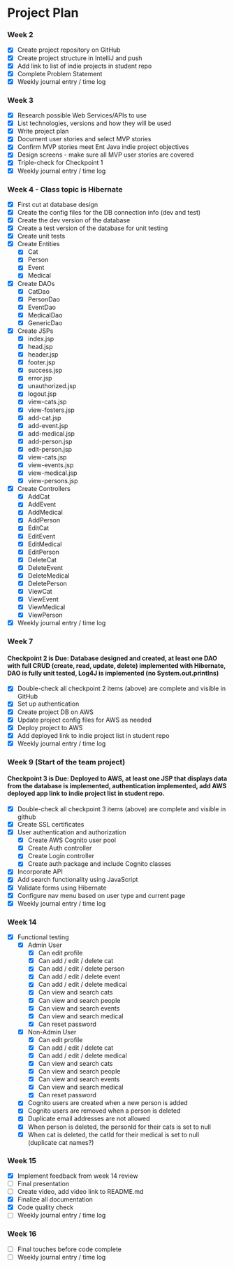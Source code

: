 # Project Plan

### Week 2
- [X] Create project repository on GitHub
- [X] Create project structure in IntelliJ and push
- [X] Add link to list of indie projects in student repo
- [X] Complete Problem Statement
- [X] Weekly journal entry / time log

### Week 3
- [X] Research possible Web Services/APIs to use
- [X] List technologies, versions and how they will be used
- [X] Write project plan
- [X] Document user stories and select MVP stories
- [X] Confirm MVP stories meet Ent Java indie project objectives
- [X] Design screens - make sure all MVP user stories are covered
- [X] Triple-check for Checkpoint 1
- [X] Weekly journal entry / time log

### Week 4 - Class topic is Hibernate
- [X] First cut at database design
- [X] Create the config files for the DB connection info (dev and test)
- [X] Create the dev version of the database
- [X] Create a test version of the database for unit testing
- [X] Create unit tests
- [X] Create Entities
  - [X] Cat
  - [X] Person
  - [X] Event
  - [X] Medical
- [X] Create DAOs
  - [X] CatDao
  - [X] PersonDao
  - [X] EventDao
  - [X] MedicalDao
  - [X] GenericDao
- [X] Create JSPs
  - [X] index.jsp
  - [X] head.jsp
  - [X] header.jsp
  - [X] footer.jsp
  - [X] success.jsp
  - [X] error.jsp
  - [X] unauthorized.jsp
  - [X] logout.jsp
  - [X] view-cats.jsp
  - [X] view-fosters.jsp
  - [x] add-cat.jsp
  - [X] add-event.jsp
  - [X] add-medical.jsp
  - [X] add-person.jsp
  - [X] edit-person.jsp
  - [X] view-cats.jsp
  - [X] view-events.jsp
  - [X] view-medical.jsp
  - [X] view-persons.jsp
- [X] Create Controllers
  - [X] AddCat
  - [X] AddEvent
  - [X] AddMedical
  - [X] AddPerson
  - [X] EditCat
  - [X] EditEvent
  - [X] EditMedical
  - [X] EditPerson
  - [X] DeleteCat
  - [X] DeleteEvent
  - [X] DeleteMedical
  - [X] DeletePerson
  - [X] ViewCat
  - [X] ViewEvent
  - [X] ViewMedical
  - [X] ViewPerson
- [X] Weekly journal entry / time log

### Week 7
#### Checkpoint 2 is Due: Database designed and created, at least one DAO with full CRUD (create, read, update, delete) implemented with Hibernate, DAO is fully unit tested, Log4J is implemented (no System.out.printlns)
- [X] Double-check all checkpoint 2 items (above) are complete and visible in GitHub
- [X] Set up authentication
- [X] Create project DB on AWS
- [X] Update project config files for AWS as needed
- [X] Deploy project to AWS
- [X] Add deployed link to indie project list in student repo
- [X] Weekly journal entry / time log

### Week 9 (Start of the team project)
#### Checkpoint 3 is Due: Deployed to AWS, at least one JSP that displays data from the database is implemented, authentication implemented, add AWS deployed app link to indie project list in student repo.
- [X] Double-check all checkpoint 3 items (above) are complete and visible in github
- [X] Create SSL certificates
- [X] User authentication and authorization
  - [X] Create AWS Cognito user pool
  - [x] Create Auth controller
  - [X] Create Login controller
  - [X] Create auth package and include Cognito classes
- [X] Incorporate API
- [X] Add search functionality using JavaScript
- [X] Validate forms using Hibernate
- [X] Configure nav menu based on user type and current page
- [X] Weekly journal entry / time log

### Week 14
- [X] Functional testing
  - [X] Admin User
    - [X] Can edit profile
    - [X] Can add / edit / delete cat
    - [X] Can add / edit / delete person
    - [X] Can add / edit / delete event
    - [X] Can add / edit / delete medical
    - [X] Can view and search cats
    - [X] Can view and search people
    - [X] Can view and search events
    - [X] Can view and search medical
    - [X] Can reset password
  - [X] Non-Admin User
    - [X] Can edit profile
    - [X] Can add / edit / delete cat
    - [X] Can add / edit / delete medical
    - [X] Can view and search cats
    - [X] Can view and search people
    - [X] Can view and search events
    - [X] Can view and search medical
    - [X] Can reset password
  - [X] Cognito users are created when a new person is added
  - [X] Cognito users are removed when a person is deleted
  - [X] Duplicate email addresses are not allowed
  - [X] When person is deleted, the personId for their cats is set to null
  - [X] When cat is deleted, the catId for their medical is set to null (duplicate cat names?)

### Week 15
- [X] Implement feedback from week 14 review
- [ ] Final presentation
- [ ] Create video, add video link to README.md
- [X] Finalize all documentation
- [X] Code quality check
- [ ] Weekly journal entry / time log

### Week 16
- [ ] Final touches before code complete
- [ ] Weekly journal entry / time log